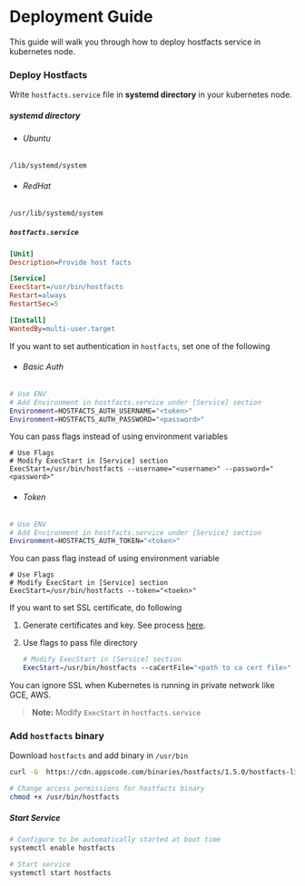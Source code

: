 # Deployment Guide

This guide will walk you through how to deploy hostfacts service in kubernetes node.

### Deploy Hostfacts

Write `hostfacts.service` file in __systemd directory__ in your kubernetes node.

##### systemd directory
* ###### Ubuntu
```sh
/lib/systemd/system
```
* ###### RedHat
```sh
/usr/lib/systemd/system
```


##### `hostfacts.service`
```ini
[Unit]
Description=Provide host facts

[Service]
ExecStart=/usr/bin/hostfacts
Restart=always
RestartSec=5

[Install]
WantedBy=multi-user.target
```

If you want to set authentication in `hostfacts`, set one of the following

* ###### Basic Auth
```sh
# Use ENV
# Add Environment in hostfacts.service under [Service] section
Environment=HOSTFACTS_AUTH_USERNAME="<token>"
Environment=HOSTFACTS_AUTH_PASSWORD="<password>"
```
You can pass flags instead of using environment variables
```
# Use Flags
# Modify ExecStart in [Service] section
ExecStart=/usr/bin/hostfacts --username="<username>" --password="<password>"
```
* ###### Token
```sh
# Use ENV
# Add Environment in hostfacts.service under [Service] section
Environment=HOSTFACTS_AUTH_TOKEN="<token>"
```
You can pass flag instead of using environment variable
```
# Use Flags
# Modify ExecStart in [Service] section
ExecStart=/usr/bin/hostfacts --token="<toekn>"
```

If you want to set SSL certificate, do following

1. Generate certificates and key. See process [here](../icinga2/certificate.md).
2. Use flags to pass file directory

    ```sh
    # Modify ExecStart in [Service] section
    ExecStart=/usr/bin/hostfacts --caCertFile="<path to ca cert file>" --certFile="<path to server cert file>" --keyFile="<path to server key file>"
    ```

You can ignore SSL when Kubernetes is running in private network like GCE, AWS.

> __Note:__ Modify `ExecStart` in `hostfacts.service`


### Add `hostfacts` binary

Download `hostfacts` and add binary in `/usr/bin`
```sh
curl -G  https://cdn.appscode.com/binaries/hostfacts/1.5.0/hostfacts-linux-amd64 -o /usr/bin/hostfacts

# Change access permissions for hostfacts binary
chmod +x /usr/bin/hostfacts
```

##### Start Service
```sh
# Configure to be automatically started at boot time
systemctl enable hostfacts

# Start service
systemctl start hostfacts
```
